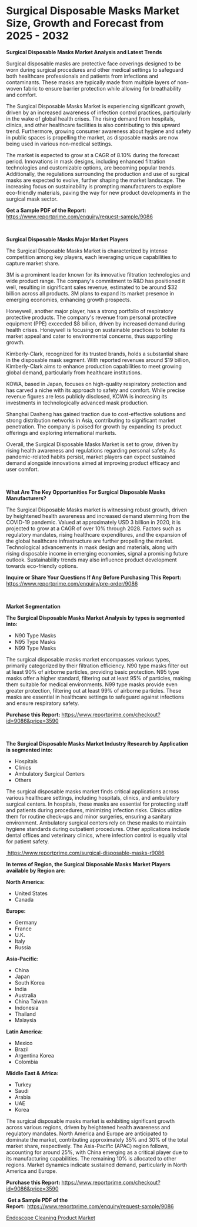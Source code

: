 <p><h1>Surgical Disposable Masks Market Size, Growth and Forecast from 2025 - 2032</h1></p><p><strong>Surgical Disposable Masks Market Analysis and Latest Trends</strong></p>
<p><p>Surgical disposable masks are protective face coverings designed to be worn during surgical procedures and other medical settings to safeguard both healthcare professionals and patients from infections and contaminants. These masks are typically made from multiple layers of non-woven fabric to ensure barrier protection while allowing for breathability and comfort.</p><p>The Surgical Disposable Masks Market is experiencing significant growth, driven by an increased awareness of infection control practices, particularly in the wake of global health crises. The rising demand from hospitals, clinics, and other healthcare facilities is also contributing to this upward trend. Furthermore, growing consumer awareness about hygiene and safety in public spaces is propelling the market, as disposable masks are now being used in various non-medical settings.</p><p>The market is expected to grow at a CAGR of 8.10% during the forecast period. Innovations in mask designs, including enhanced filtration technologies and customizable options, are becoming popular trends. Additionally, the regulations surrounding the production and use of surgical masks are expected to evolve, further shaping the market landscape. The increasing focus on sustainability is prompting manufacturers to explore eco-friendly materials, paving the way for new product developments in the surgical mask sector.</p></p>
<p><strong>Get a Sample PDF of the Report:&nbsp;</strong> <a href="https://www.reportprime.com/enquiry/request-sample/9086?utm_campaign=3084&utm_medium=2&utm_source=Github&utm_content=ia&utm_term=20032025&utm_id=surgical-disposable-masks">https://www.reportprime.com/enquiry/request-sample/9086</a></p>
<p>&nbsp;</p>
<p><strong>Surgical Disposable Masks Major Market Players</strong></p>
<p><p>The Surgical Disposable Masks Market is characterized by intense competition among key players, each leveraging unique capabilities to capture market share. </p><p>3M is a prominent leader known for its innovative filtration technologies and wide product range. The company's commitment to R&D has positioned it well, resulting in significant sales revenue, estimated to be around $32 billion across all products. 3M plans to expand its market presence in emerging economies, enhancing growth prospects.</p><p>Honeywell, another major player, has a strong portfolio of respiratory protective products. The company's revenue from personal protective equipment (PPE) exceeded $8 billion, driven by increased demand during health crises. Honeywell is focusing on sustainable practices to bolster its market appeal and cater to environmental concerns, thus supporting growth.</p><p>Kimberly-Clark, recognized for its trusted brands, holds a substantial share in the disposable mask segment. With reported revenues around $19 billion, Kimberly-Clark aims to enhance production capabilities to meet growing global demand, particularly from healthcare institutions.</p><p>KOWA, based in Japan, focuses on high-quality respiratory protection and has carved a niche with its approach to safety and comfort. While precise revenue figures are less publicly disclosed, KOWA is increasing its investments in technologically advanced mask production.</p><p>Shanghai Dasheng has gained traction due to cost-effective solutions and strong distribution networks in Asia, contributing to significant market penetration. The company is poised for growth by expanding its product offerings and exploring international markets.</p><p>Overall, the Surgical Disposable Masks Market is set to grow, driven by rising health awareness and regulations regarding personal safety. As pandemic-related habits persist, market players can expect sustained demand alongside innovations aimed at improving product efficacy and user comfort.</p></p>
<p>&nbsp;</p>
<p><strong>What Are The Key Opportunities For Surgical Disposable Masks Manufacturers?</strong></p>
<p><p>The Surgical Disposable Masks market is witnessing robust growth, driven by heightened health awareness and increased demand stemming from the COVID-19 pandemic. Valued at approximately USD 3 billion in 2020, it is projected to grow at a CAGR of over 10% through 2028. Factors such as regulatory mandates, rising healthcare expenditures, and the expansion of the global healthcare infrastructure are further propelling the market. Technological advancements in mask design and materials, along with rising disposable income in emerging economies, signal a promising future outlook. Sustainability trends may also influence product development towards eco-friendly options.</p></p>
<p><strong>Inquire or Share Your Questions If Any Before Purchasing This Report:</strong> <a href="https://www.reportprime.com/enquiry/pre-order/9086?utm_campaign=3084&utm_medium=2&utm_source=Github&utm_content=ia&utm_term=20032025&utm_id=surgical-disposable-masks">https://www.reportprime.com/enquiry/pre-order/9086</a></p>
<p>&nbsp;</p>
<p><strong>Market Segmentation</strong></p>
<p><strong>The Surgical Disposable Masks Market Analysis by types is segmented into:</strong></p>
<p><ul><li>N90 Type Masks</li><li>N95 Type Masks</li><li>N99 Type Masks</li></ul></p>
<p><p>The surgical disposable masks market encompasses various types, primarily categorized by their filtration efficiency. N90 type masks filter out at least 90% of airborne particles, providing basic protection. N95 type masks offer a higher standard, filtering out at least 95% of particles, making them suitable for medical environments. N99 type masks provide even greater protection, filtering out at least 99% of airborne particles. These masks are essential in healthcare settings to safeguard against infections and ensure respiratory safety.</p></p>
<p><strong>Purchase this Report:&nbsp;</strong><a href="https://www.reportprime.com/checkout?id=9086&price=3590&utm_campaign=3084&utm_medium=2&utm_source=Github&utm_content=ia&utm_term=20032025&utm_id=surgical-disposable-masks">https://www.reportprime.com/checkout?id=9086&price=3590</a></p>
<p>&nbsp;</p>
<p><strong>The Surgical Disposable Masks Market Industry Research by Application is segmented into:</strong></p>
<p><ul><li>Hospitals</li><li>Clinics</li><li>Ambulatory Surgical Centers</li><li>Others</li></ul></p>
<p><p>The surgical disposable masks market finds critical applications across various healthcare settings, including hospitals, clinics, and ambulatory surgical centers. In hospitals, these masks are essential for protecting staff and patients during procedures, minimizing infection risks. Clinics utilize them for routine check-ups and minor surgeries, ensuring a sanitary environment. Ambulatory surgical centers rely on these masks to maintain hygiene standards during outpatient procedures. Other applications include dental offices and veterinary clinics, where infection control is equally vital for patient safety.</p></p>
<p><a href="https://www.reportprime.com/surgical-disposable-masks-r9086?utm_campaign=3084&utm_medium=2&utm_source=Github&utm_content=ia&utm_term=20032025&utm_id=surgical-disposable-masks">&nbsp;https://www.reportprime.com/surgical-disposable-masks-r9086</a></p>
<p><strong>In terms of Region, the Surgical Disposable Masks Market Players available by Region are:</strong></p>
<p>
    <p> <strong> North America: </strong>
        <ul>
            <li>United States</li>
            <li>Canada</li>
        </ul>
        </p> 
    <p> <strong> Europe: </strong>
        <ul>
            <li>Germany</li>
            <li>France</li>
            <li>U.K.</li>
            <li>Italy</li>
            <li>Russia</li>
        </ul>
        </p> 
    <p> <strong> Asia-Pacific: </strong>
        <ul>
            <li>China</li>
            <li>Japan</li>
            <li>South Korea</li>
            <li>India</li>
            <li>Australia</li>
            <li>China Taiwan</li>
            <li>Indonesia</li>
            <li>Thailand</li>
            <li>Malaysia</li>
        </ul>
        </p> 
    <p> <strong> Latin America: </strong>
        <ul>
            <li>Mexico</li>
            <li>Brazil</li>
            <li>Argentina Korea</li>
            <li>Colombia</li>
        </ul>
        </p> 
    <p> <strong> Middle East & Africa: </strong>
        <ul>
            <li>Turkey</li>
            <li>Saudi</li>
            <li>Arabia</li>
            <li>UAE</li>
            <li>Korea</li>
        </ul>
    </p>
    </p>
<p><p>The surgical disposable masks market is exhibiting significant growth across various regions, driven by heightened health awareness and regulatory mandates. North America and Europe are anticipated to dominate the market, contributing approximately 35% and 30% of the total market share, respectively. The Asia-Pacific (APAC) region follows, accounting for around 25%, with China emerging as a critical player due to its manufacturing capabilities. The remaining 10% is allocated to other regions. Market dynamics indicate sustained demand, particularly in North America and Europe.</p></p>
<p><strong>Purchase this Report: </strong><a href="https://www.reportprime.com/checkout?id=9086&price=3590&utm_campaign=3084&utm_medium=2&utm_source=Github&utm_content=ia&utm_term=20032025&utm_id=surgical-disposable-masks">https://www.reportprime.com/checkout?id=9086&price=3590</a></p>
<p>&nbsp;<strong>Get a Sample PDF of the Report:&nbsp;&nbsp;</strong><a href="https://www.reportprime.com/enquiry/request-sample/9086?utm_campaign=3084&utm_medium=2&utm_source=Github&utm_content=ia&utm_term=20032025&utm_id=surgical-disposable-masks">https://www.reportprime.com/enquiry/request-sample/9086</a></p>
<p><strong></strong></p>
<p><p><a href="https://github.com/voigttyagi/Market-Research-Report-List-1/blob/main/endoscope-cleaning-product-market.md?utm_campaign=3084&utm_medium=2&utm_source=Github&utm_content=ia&utm_term=20032025&utm_id=surgical-disposable-masks">Endoscope Cleaning Product Market</a></p></p>
